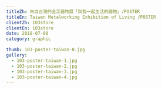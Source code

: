 ```yaml
---
titleZh: 來自台灣的金工器物展「與我一起生活的器物」/POSTER
titleEn: Taiwan Metalworking Exhibition of Living /POSTER
clientZh: 103store
clientEn: 103store
date: 2018-07-08
category: graphic

thumb: 103-poster-taiwan-0.jpg
gallery:
  - 103-poster-taiwan-1.jpg
  - 103-poster-taiwan-2.jpg
  - 103-poster-taiwan-3.jpg
  - 103-poster-taiwan-4.jpg
---
```

